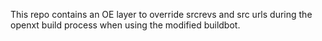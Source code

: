 This repo contains an OE layer to override srcrevs and src urls during the openxt build process
when using the modified buildbot.
